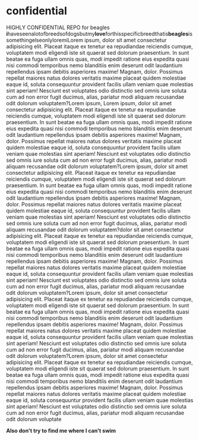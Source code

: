 # confidential
HIGHLY CONFIDENTIAL REPO for beagles
**i**haveseenalotofbreedsofdogsbutmy**love**forthisspecificbreedthatis**beagles**issomethingelseonlyloremiLorem ipsum, dolor sit amet consectetur adipisicing elit. Placeat itaque ex tenetur ea repudiandae reiciendis cumque, voluptatem modi eligendi iste sit quaerat sed dolorum praesentium. In sunt beatae ea fuga ullam omnis quas, modi impedit ratione eius expedita quasi nisi commodi temporibus nemo blanditiis enim deserunt odit laudantium repellendus ipsam debitis asperiores maxime! Magnam, dolor. Possimus repellat maiores natus dolores veritatis maxime placeat quidem molestiae eaque id, soluta consequuntur provident facilis ullam veniam quae molestias sint aperiam! Nesciunt est voluptates odio distinctio sed omnis iure soluta cum ad non error fugit ducimus, alias, pariatur modi aliquam recusandae odit dolorum voluptatem?Lorem ipsum, Lorem ipsum, dolor sit amet consectetur adipisicing elit. Placeat itaque ex tenetur ea repudiandae reiciendis cumque, voluptatem modi eligendi iste sit quaerat sed dolorum praesentium. In sunt beatae ea fuga ullam omnis quas, modi impedit ratione eius expedita quasi nisi commodi temporibus nemo blanditiis enim deserunt odit laudantium repellendus ipsam debitis asperiores maxime! Magnam, dolor. Possimus repellat maiores natus dolores veritatis maxime placeat quidem molestiae eaque id, soluta consequuntur provident facilis ullam veniam quae molestias sint aperiam! Nesciunt est voluptates odio distinctio sed omnis iure soluta cum ad non error fugit ducimus, alias, pariatur modi aliquam recusandae odit dolorum voluptatem?Lorem ipsum, dolor sit amet consectetur adipisicing elit. Placeat itaque ex tenetur ea repudiandae reiciendis cumque, voluptatem modi eligendi iste sit quaerat sed dolorum praesentium. In sunt beatae ea fuga ullam omnis quas, modi impedit ratione eius expedita quasi nisi commodi temporibus nemo blanditiis enim deserunt odit laudantium repellendus ipsam debitis asperiores maxime! Magnam, dolor. Possimus repellat maiores natus dolores veritatis maxime placeat quidem molestiae eaque id, soluta consequuntur provident facilis ullam veniam quae molestias sint aperiam! Nesciunt est voluptates odio distinctio sed omnis iure soluta cum ad non error fugit ducimus, alias, pariatur modi aliquam recusandae odit dolorum voluptatem?dolor sit amet consectetur adipisicing elit. Placeat itaque ex tenetur ea repudiandae reiciendis cumque, voluptatem modi eligendi iste sit quaerat sed dolorum praesentium. In sunt beatae ea fuga ullam omnis quas, modi impedit ratione eius expedita quasi nisi commodi temporibus nemo blanditiis enim deserunt odit laudantium repellendus ipsam debitis asperiores maxime! Magnam, dolor. Possimus repellat maiores natus dolores veritatis maxime placeat quidem molestiae eaque id, soluta consequuntur provident facilis ullam veniam quae molestias sint aperiam! Nesciunt est voluptates odio distinctio sed omnis iure soluta cum ad non error fugit ducimus, alias, pariatur modi aliquam recusandae odit dolorum voluptatem?Lorem ipsum, dolor sit amet consectetur adipisicing elit. Placeat itaque ex tenetur ea repudiandae reiciendis cumque, voluptatem modi eligendi iste sit quaerat sed dolorum praesentium. In sunt beatae ea fuga ullam omnis quas, modi impedit ratione eius expedita quasi nisi commodi temporibus nemo blanditiis enim deserunt odit laudantium repellendus ipsam debitis asperiores maxime! Magnam, dolor. Possimus repellat maiores natus dolores veritatis maxime placeat quidem molestiae eaque id, soluta consequuntur provident facilis ullam veniam quae molestias sint aperiam! Nesciunt est voluptates odio distinctio sed omnis iure soluta cum ad non error fugit ducimus, alias, pariatur modi aliquam recusandae odit dolorum voluptatem?Lorem ipsum, dolor sit amet consectetur adipisicing elit. Placeat itaque ex tenetur ea repudiandae reiciendis cumque, voluptatem modi eligendi iste sit quaerat sed dolorum praesentium. In sunt beatae ea fuga ullam omnis quas, modi impedit ratione eius expedita quasi nisi commodi temporibus nemo blanditiis enim deserunt odit laudantium repellendus ipsam debitis asperiores maxime! Magnam, dolor. Possimus repellat maiores natus dolores veritatis maxime placeat quidem molestiae eaque id, soluta consequuntur provident facilis ullam veniam quae molestias sint aperiam! Nesciunt est voluptates odio distinctio sed omnis iure soluta cum ad non error fugit ducimus, alias, pariatur modi aliquam recusandae odit dolorum voluptate

**Also don't try to find me where I can't swim**
